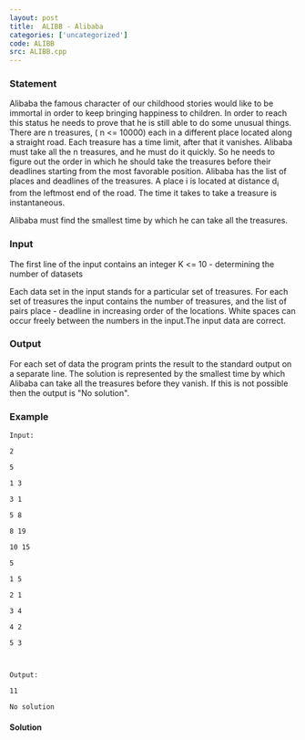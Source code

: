 ```yaml
---
layout: post
title:  ALIBB - Alibaba
categories: ['uncategorized']
code: ALIBB
src: ALIBB.cpp
---
```


### **Statement**

Alibaba the famous character of our childhood stories would like to be
immortal in order to keep bringing happiness to children. In order to reach
this status he needs to prove that he is still able to do some unusual things.
There are n treasures, ( n <= 10000) each in a different place located
along a straight road. Each treasure has a time limit, after that it vanishes.
Alibaba must take all the n treasures, and he must do it quickly. So he
needs to figure out the order in which he should take the treasures before
their deadlines starting from the most favorable position. Alibaba has the
list of places and deadlines of the treasures. A place i is located at
distance d<sub>i</sub> from the leftmost end of the road. The time it
takes to take a treasure is instantaneous.

Alibaba must find the smallest time by which he can take all the
treasures.

### Input

The first line of the input contains an integer K <= 10 - determining the
number of datasets

Each data set in the input stands for a particular set of treasures. For each
set of treasures the input contains the number of treasures, and the list of
pairs place - deadline in increasing order of the locations. White spaces can
occur freely between the numbers in the input.The input data are correct.

### Output

For each set of data the program prints the result to the standard output on a
separate line. The solution is represented by the smallest time by which
Alibaba can take all the treasures before they vanish. If this is not possible
then the output is "No solution".

### Example

    
    
    Input:
    2
    5
    1 3
    3 1
    5 8
    8 19
    10 15
    5
    1 5
    2 1
    3 4
    4 2
    5 3
    
    Output:
    11
    No solution
    



#### **Solution**



